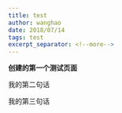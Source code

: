 ```yaml
---
title: test
author: wanghao
date: 2018/07/14
tags: test
excerpt_separator: <!--more-->
---
```


**创建的第一个测试页面**
<!--more-->

我的第二句话

我的第三句话
